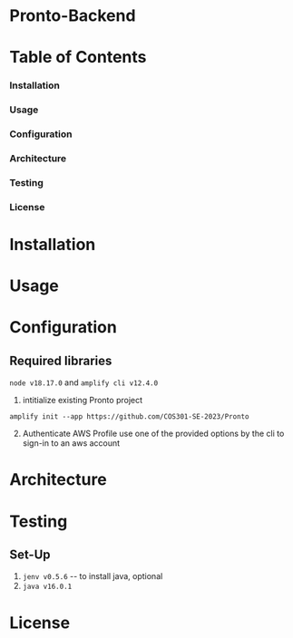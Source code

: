 # Pronto-Backend

# Table of Contents

### Installation

### Usage

### Configuration

### Architecture

### Testing

### License

# Installation

# Usage

# Configuration

## Required libraries

`node v18.17.0` and `amplify cli v12.4.0`

1. intitialize existing Pronto project

`amplify init --app https://github.com/COS301-SE-2023/Pronto `

2. Authenticate AWS Profile
   use one of the provided options by the cli to sign-in to an aws account

# Architecture

# Testing

## Set-Up

1. `jenv v0.5.6` -- to install java, optional
2. `java v16.0.1`

# License

